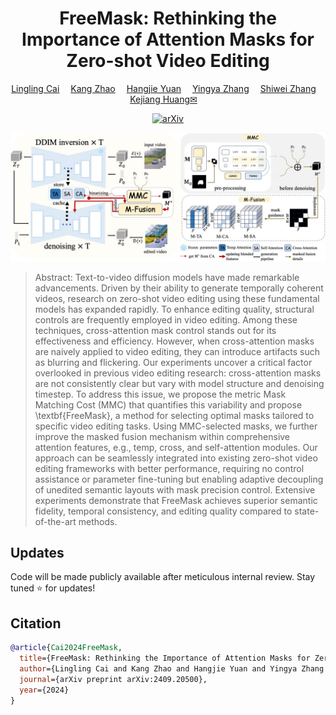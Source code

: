 <div align="center">
<h1> FreeMask: Rethinking the Importance of Attention Masks for Zero-shot Video Editing
</h1>

<div>
    <a href="" target='_blank'>Lingling Cai</a>&emsp;
    <a href='https://scholar.google.com/citations?hl=zh-CN&user=02H8RBIAAAAJ' target='_blank'>Kang Zhao</a>&emsp;
    <a href='https://jacobyuan7.github.io/' target='_blank'>Hangjie Yuan</a>&emsp;
    <a href='https://scholar.google.com/citations?user=16RDSEUAAAAJ&hl=en' target='_blank'>Yingya Zhang</a>&emsp;
    <a href='https://scholar.google.com/citations?user=ZO3OQ-8AAAAJ&hl=en&oi=ao' target='_blank'>Shiwei Zhang</a>&emsp;
<!--     Yining Pan&emsp;<br> -->
    <a href='https://scholar.google.com/citations?hl=zh-CN&user=6tSoD98AAAAJ' target='_blank'>Kejiang Huang&#9993</a>&emsp;
</div>
    
<!-- <strong>Accepted to <a href='https://iccv2023.thecvf.com/' target='_blank'>ICCV 2023</a> :partying_face:</strong> -->

[![arXiv](https://img.shields.io/badge/arXiv-Paper-<COLOR>.svg)](https://arxiv.org/abs/2209.01814)
<!-- [![GitHub Stars](https://img.shields.io/github/stars/JacobYuan7/RLIPv2?style=social)](https://github.com/JacobYuan7/RLIPv2)
[![GitHub Forks](https://img.shields.io/github/forks/JacobYuan7/RLIPv2)](https://github.com/JacobYuan7/RLIPv2)
[![Hits](https://hits.seeyoufarm.com/api/count/incr/badge.svg?url=https%3A%2F%2Fgithub.com%2FJacobYuan7%2FRLIPv2&count_bg=%2379C83D&title_bg=%23555555&icon=&icon_color=%23E7E7E7&title=hits&edge_flat=false)](https://hits.seeyoufarm.com) -->
</div>

![colored_mesh (1)](assets/framework.jpg)

> Abstract:
Text-to-video diffusion models have made remarkable advancements. Driven by their ability to generate temporally coherent videos, research on zero-shot video editing using these fundamental models has expanded rapidly.
To enhance editing quality, structural controls are frequently employed in video editing. Among these techniques, cross-attention mask control stands out for its effectiveness and efficiency.
However, when cross-attention masks are naively applied to video editing, they can introduce artifacts such as blurring and flickering.
Our experiments uncover a critical factor overlooked in previous video editing research: cross-attention masks are not consistently clear but vary with model structure and denoising timestep. 
To address this issue, we propose the metric Mask Matching Cost (MMC) that quantifies this variability and propose \textbf{FreeMask}, a method for selecting optimal masks tailored to specific video editing tasks.
Using MMC-selected masks, we further improve the masked fusion mechanism within comprehensive attention features, e.g., temp, cross, and self-attention modules.
Our approach can be seamlessly integrated into existing zero-shot video editing frameworks with better performance, requiring no control assistance or parameter fine-tuning but enabling adaptive decoupling of unedited semantic layouts with mask precision control. 
Extensive experiments demonstrate that FreeMask achieves superior semantic fidelity, temporal consistency, and editing quality compared to state-of-the-art methods.

## Updates
Code will be made publicly available after meticulous internal review. Stay tuned ⭐ for updates!

## Citation
```bibtex
@article{Cai2024FreeMask,
  title={FreeMask: Rethinking the Importance of Attention Masks for Zero-shot Video Editing},
  author={Lingling Cai and Kang Zhao and Hangjie Yuan and Yingya Zhang and Shiwei Zhang and Kejie Huang},
  journal={arXiv preprint arXiv:2409.20500},
  year={2024}
}
```
